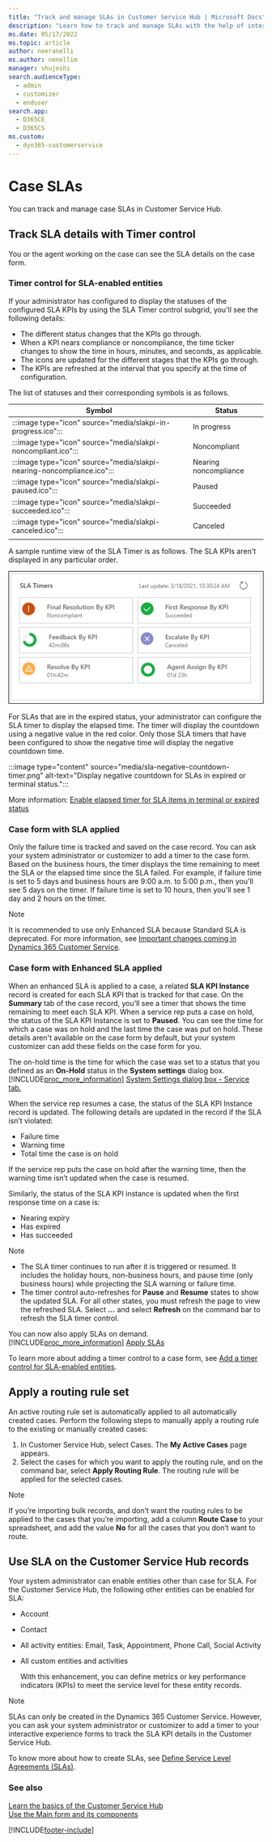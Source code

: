 ```yaml
---
title: "Track and manage SLAs in Customer Service Hub | Microsoft Docs"
description: "Learn how to track and manage SLAs with the help of interactive dashboards in Customer Service Hub for Dynamics 365 Customer Service."
ms.date: 05/17/2022
ms.topic: article
author: neeranelli
ms.author: nenellim
manager: shujoshi
search.audienceType: 
  - admin
  - customizer
  - enduser
search.app: 
  - D365CE
  - D365CS
ms.custom: 
  - dyn365-customerservice
---
```


# Case SLAs

You can track and manage case SLAs in Customer Service Hub.

## Track SLA details with Timer control

You or the agent working on the case can see the SLA details on the case form.

### Timer control for SLA-enabled entities

If your administrator has configured to display the statuses of the configured SLA KPIs by using the SLA Timer control subgrid, you'll see the following details:

- The different status changes that the KPIs go through.
- When a KPI nears compliance or noncompliance, the time ticker changes to show the time in hours, minutes, and seconds, as applicable.
- The icons are updated for the different stages that the KPIs go through.
- The KPIs are refreshed at the interval that you specify at the time of configuration.

The list of statuses and their corresponding symbols is as follows.

| Symbol | Status |
|------|----------|
| :::image type="icon" source="media/slakpi-in-progress.ico"::: |In progress |
|:::image type="icon" source="media/slakpi-noncompliant.ico":::| Noncompliant |
|:::image type="icon" source="media/slakpi-nearing-noncompliance.ico":::| Nearing noncompliance |
|:::image type="icon" source="media/slakpi-paused.ico":::| Paused |
| :::image type="icon" source="media/slakpi-succeeded.ico":::| Succeeded |
| :::image type="icon" source="media/slakpi-canceled.ico":::|Canceled |
|||

A sample runtime view of the SLA Timer is as follows. The SLA KPIs aren't displayed in any particular order.

![Run time view of SLA timers.](media/sla-timer-runtime.png "Run time view of SLA timers")

For SLAs that are in the expired status, your administrator can configure the SLA timer to display the elapsed time. The timer will display the countdown using a negative value in the red color. Only those SLA timers that have been configured to show the negative time will display the negative countdown time.

:::image type="content" source="media/sla-negative-countdown-timer.png" alt-text="Display negative countdown for SLAs in expired or terminal status.":::

More information: [Enable elapsed timer for SLA items in terminal or expired status](add-timer-control-case-form-track-time-against-sla.md#enable-elapsed-time-for-sla-timers-in-expired-status)

### Case form with SLA applied  

Only the failure time is tracked and saved on the case record. You can ask your system administrator or customizer to add a timer to the case form. Based on the business hours, the timer displays the time remaining to meet the SLA or the elapsed time since the SLA failed. For example, if failure time is set to 5 days and business hours are 9:00 a.m. to 5:00 p.m., then you'll see 5 days on the timer. If failure time is set to 10 hours, then you'll see 1 day and 2 hours on the timer.

> [!NOTE]
> It is recommended to use only Enhanced SLA because Standard SLA is deprecated. For more information, see [Important changes coming in Dynamics 365 Customer Service](/dynamics365/get-started/whats-new/customer-engagement/important-changes-coming).

### Case form with Enhanced SLA applied

When an enhanced SLA is applied to a case, a related **SLA KPI Instance** record is created for each SLA KPI that is tracked for that case. On the **Summary** tab of the case record, you’ll see a timer that shows the time remaining to meet each SLA KPI. When a service rep puts a case on hold, the status of the SLA KPI Instance is set to **Paused**. You can see the time for which a case was on hold and the last time the case was put on hold. These details aren't available on the case form by default, but your system customizer can add these fields on the case form for you. 

The on-hold time is the time for which the case was set to a status that you defined as an **On-Hold** status in the **System settings** dialog box. [!INCLUDE[proc_more_information](../includes/proc-more-information.md)] [System Settings dialog box - Service tab.](/power-platform/admin/system-settings-dialog-box-service-tab)

When the service rep resumes a case, the status of the SLA KPI Instance record is updated. The following details are updated in the record if the SLA isn’t violated:

- Failure time
- Warning time
- Total time the case is on hold

If the service rep puts the case on hold after the warning time, then the warning time isn’t updated when the case is resumed.

Similarly, the status of the SLA KPI instance is updated when the first response time on a case is:

- Nearing expiry
- Has expired
- Has succeeded

> [!NOTE]
>
> - The SLA timer continues to run after it is triggered or resumed. It includes the holiday hours, non-business hours, and pause time (only business hours) while projecting the SLA warning or failure time.  
> - The timer control auto-refreshes for **Pause** and **Resume** states to show the updated SLA. For all other states, you must refresh the page to view the refreshed SLA. Select **...** and select **Refresh** on the command bar to refresh the SLA timer control.

You can now also apply SLAs on demand. [!INCLUDE[proc_more_information](../includes/proc-more-information.md)] [Apply SLAs](apply-slas.md#apply-slas)

To learn more about adding a timer control to a case form, see [Add a timer control for SLA-enabled entities](add-timer-control-case-form-track-time-against-sla.md).

## Apply a routing rule set

An active routing rule set is automatically applied to all automatically created cases. Perform the following steps to manually apply a routing rule to the existing or manually created cases:

1.	In Customer Service Hub, select Cases. The **My Active Cases** page appears.
2.	Select the cases for which you want to apply the routing rule, and on the command bar, select **Apply Routing Rule**. The routing rule will be applied for the selected cases.

  > [!NOTE]
  > If you’re importing bulk records, and don’t want the routing rules to be applied to the cases that you’re importing, add a column **Route Case** to your spreadsheet, and add the value **No** for all the cases that you don’t want to route.

## Use SLA on the Customer Service Hub records

Your system administrator can enable entities other than case for SLA. For the Customer Service Hub, the following other entities can be enabled for SLA:  

- Account  

- Contact  

- All activity entities: Email, Task, Appointment, Phone Call, Social Activity  

- All custom entities and activities  

  With this enhancement, you can define metrics or key performance indicators (KPIs) to meet the service level for these entity records.  

> [!NOTE]
>  SLAs can only be created in the Dynamics 365 Customer Service. However, you can ask your system administrator or customizer to add a timer to your interactive experience forms to track the SLA KPI details in the Customer Service Hub.  

To know more about how to create SLAs, see [Define Service Level Agreements (SLAs)](define-service-level-agreements.md).

### See also

[Learn the basics of the Customer Service Hub](customer-service-hub-user-guide-basics.md)  
[Use the Main form and its components](../customerengagement/on-premises/customize/use-main-form-and-components.md)  


[!INCLUDE[footer-include](../includes/footer-banner.md)]
